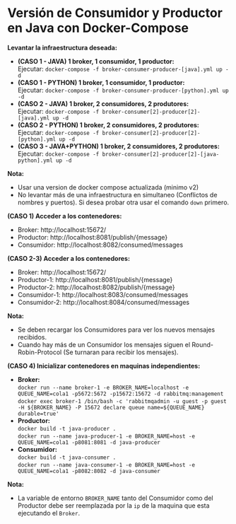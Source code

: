 # Versión de Consumidor y Productor en Java con Docker-Compose

**Levantar la infraestructura deseada:**  
* **(CASO 1 - JAVA) 1 broker, 1 consumidor, 1 productor:**  
  Ejecutar: `docker-compose -f broker-consumer-producer-[java].yml up -d`
* **(CASO 1 - PYTHON) 1 broker, 1 consumidor, 1 productor:**  
  Ejecutar: `docker-compose -f broker-consumer-producer-[python].yml up -d`
* **(CASO 2 - JAVA) 1 broker, 2 consumidores, 2 produtores:**  
  Ejecutar: `docker-compose -f broker-consumer[2]-producer[2]-[java].yml up -d`
* **(CASO 2 - PYTHON) 1 broker, 2 consumidores, 2 produtores:**  
  Ejecutar: `docker-compose -f broker-consumer[2]-producer[2]-[python].yml up -d`
* **(CASO 3 - JAVA+PYTHON) 1 broker, 2 consumidores, 2 produtores:**  
  Ejecutar: `docker-compose -f broker-consumer[2]-producer[2]-[java-python].yml up -d`

**Nota:**  
* Usar una version de docker compose actualizada (minimo v2)
* No levantar más de una infraestructura en simultaneo (Conflictos de nombres y puertos). Si desea probar otra usar el comando `down` primero.

**(CASO 1) Acceder a los contenedores:**  
* Broker: http://localhost:15672/  
* Productor: http://localhost:8081/publish/{message}  
* Consumidor: http://localhost:8082/consumed/messages

**(CASO 2-3) Acceder a los contenedores:**  
* Broker: http://localhost:15672/  
* Productor-1: http://localhost:8081/publish/{message}
* Productor-2: http://localhost:8082/publish/{message}  
* Consumidor-1: http://localhost:8083/consumed/messages
* Consumidor-2: http://localhost:8084/consumed/messages

**Nota:**  
* Se deben recargar los Consumidores para ver los nuevos mensajes recibidos.  
* Cuando hay más de un Consumidor los mensajes siguen el Round-Robin-Protocol (Se turnaran para recibir los mensajes).

**(CASO 4) Inicializar contenedores en maquinas independientes:**  
* **Broker:**  
`docker run --name broker-1 -e BROKER_NAME=localhost -e QUEUE_NAME=cola1 -p5672:5672 -p15672:15672 -d rabbitmq:management`  
`docker exec broker-1 /bin/bash -c 'rabbitmqadmin -u guest -p guest -H ${BROKER_NAME} -P 15672 declare queue name=${QUEUE_NAME} durable=true'`  
* **Productor:**  
`docker build -t java-producer .`  
`docker run --name java-producer-1 -e BROKER_NAME=host -e QUEUE_NAME=cola1 -p8081:8081 -d java-producer`  
* **Consumidor:**  
`docker build -t java-consumer .`  
`docker run --name java-consumer-1 -e BROKER_NAME=host -e QUEUE_NAME=cola1 -p8082:8082 -d java-consumer`  

**Nota:**  
* La variable de entorno `BROKER_NAME` tanto del Consumidor como del Productor debe ser reemplazada por la `ip` de la maquina que esta ejecutando el `Broker`.

